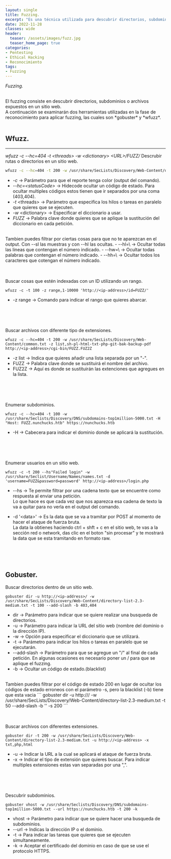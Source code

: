 ```yaml
---
layout: single
title: Fuzzing.
excerpt: "Es una técnica utilizada para descubrir directorios, subdominios, archivos y usuarios dentro de un sitio web o software mediante peticiones"
date: 2022-11-28
classes: wide
header:
  teaser: /assets/images/fuzz.jpg
  teaser_home_page: true
categories:
- Pentesting
- Ethical Hacking
- Reconocimiento
tags:
- Fuzzing
---
```


*Fuzzing.*

<br>
El fuzzing consiste en descubrir directorios, subdominios o archivos expuestos en un sitio web. 

<br>
A continuación se examinarán dos herramientas utilizadas en la fase de reconocimiento para aplicar fuzzing, las cuales son *gobuster* y *wfuzz*.
<br><br>


## Wfuzz.
_________
*wfuzz -c --hc=404 -t \<threads> -w \<dictionary> \<URL>/FUZZ/*
Descrubir rutas o directorios en un sitio web.

```bash
wfuzz -c --hc=404 -t 200 -w /usr/share/SecLists/Discovery/Web-Content/directory-list-2.3-medium.txt http://192.168.55.68/FUZZ
```

- *-c* -> Parámetro para que el reporte tenga color (output del comando).
- *--hc=\<statusCode>* -> Hidecode ocultar un código de estado. Para ocultar multiples códigos estos tienen que ir separados por una coma (403,404). 
- *-t* \<threads> -> Parámetro que especifica los hilos o tareas en paralelo que quieres que se ejecuten.
- *-w* \<dictionary\> -> Especificar el diccionario a usar.
- *FUZZ* -> Palabra clave donde quieres que se aplique la sustitución del diccionario en cada petición.

<br>
Tambien puedes filtrar por ciertas cosas para que no te aparezcan en el output. Con --sl las muestras y con --hl las ocultas.
- --hl=\<number\> -> Ocultar todas las lineas que contengan el número indicado.
- --hw=\<number\> -> Ocultar todas palabras que contengan el número indicado.
- --hh=\<number\> -> Ocultar todos los caracteres que cotengan el número indicado.
<br>
<br>
<br>


Buscar cosas que estén indexadas con un ID utilizando un rango.
```
wfuzz -c -t 100 -z range,1-10000 'http://<ip-address>/id=FUZZ/'
```
- -z range -> Comando para indicar el rango que quieres abarcar.
<br>
<br>
<br>


Buscar archivos con diferente tipo de extensiones.
```
wfuzz -c --hc=404 -t 200 -w /usr/share/SecLists/Discovery/Web-Content/common.txt -z list,sh-pl-html-txt-php-git-bak-backup-pdf http://<ip-address>/cgi-bin/FUZZ.FUZ2Z
```
- -z list -> Indica que quieres añadir una lista separada por un "-".
- FUZZ -> Palabra clave donde se sustituirá el nombre del archivo.
- FUZ2Z -> Aquí es donde se sustituirán las extenciones que agregues en la lista.
<br>
<br>
<br>


Enumerar subdominios.
```
wfuzz -c --hc=404 -t 100 -w /usr/share/Seclists/Discovery/DNS/subdomains-top1million-5000.txt -H "Host: FUZZ.nunchucks.htb" https://nunchucks.htb
```
- -H -> Cabecera para indicar el dominio donde se aplicará la sustitución. 
<br>
<br>
<br>


Enumerar usuarios en un sitio web.
```
wfuzz -c -t 200 --hs"Failed login" -w /usr/share/Seclist/Username/Names/names.txt -d 'username=FUZZ&password=password' http://<ip-address>/login.php
```
- --hs -> Te permite filtrar por una cadena texto que se encuentre como respuesta al enviar una petición.<br>Lo que hace es que cada vez que nos aparezca esa cadena de texto la va a quitar para no verla en el output del comando.

- -d '\<data\>' -> Es la data que se va a tramitar por POST al momento de hacer el ataque de fuerza bruta.<br>La data la obtienes haciendo ctrl + shft + c en el sitio web, te vas a la sección red o network, das clic en el boton "sin procesar" y te mostrará la data que se esta tramitando en formato raw.
<br>
<br>
<br>


## Gobuster.
Buscar directorios dentro de un sitio web.
```
gobuster dir -u http://<ip-address>/ -w /usr/share/SecLists/Discovery/Web-Content/directory-list-2.3-medium.txt -t 100 --add-slash -b 403,404
```
- dir -> Parámetro para indicar que se quiere realizar una busqueda de directorios.
- -u -> Parámetro para indicar la URL del sitio web (nombre del dominio o la dirección IP).
- -w -> Opción para especificar el diccionario que se utilizará.
- -t -> Parámetro para indicar los hilos o tareas en paralelo que se ejecutarán.
- --add-slash -> Parámetro para que se agregue un "/" al final de cada petición. En algunas ocasiones es necesario poner un / para que se aplique el fuzzing.
- -b <statuscode> -> Ocultar un código de estado.(blacklist)

<br>
Tambien puedes filtrar por el código de estado 200 en lugar de ocultar los códigos de estado erroneos con el parámetro -s, pero la blacklist (-b) tiene que esta vacia
```
gobuster dir -u http://<ip-address>/ -w /usr/share/SecLists/Discovery/Web-Content/directory-list-2.3-medium.txt -t 50 --add-slash -b '' -s 200
```
<br>
<br>
<br>

Buscar archivos con diferentes extensiones.
```
gobuster dir -t 200 -w /usr/share/SecLists/Discovery/Web-Content/directory-list-2.3-medium.txt -u http://<ip-address> -x txt,php,html
```
- -u -> Indicar la URL a la cual se aplicará el ataque de fuerza bruta.
- -x -> Indicar el tipo de extensión que quieres buscar. Para indicar multiples extensiones estas van separadas por una ",".
<br>
<br>
<br>


Descubrir subdominios.
```
gobuster vhost -w /usr/share/Seclists/Discovery/DNS/subdomains-top1million-5000.txt --url https://nunchucks.htb -t 200 -k
```
- vhost -> Parámetro para indicar que se quiere hacer una busqueda de subdominios.
- --url -> Indicas la dirección IP o el dominio.
- -t -> Para indicar las tareas que quieres que se ejecuten simultaneamente.
- -k -> Aceptar el certificado del dominio en caso de que se use el protocolo HTTPS.

